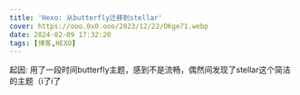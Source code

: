 ```yaml
---
title: 'Hexo: 从butterfly迁移到stellar'
cover: https://ooo.0x0.ooo/2023/12/22/OKge71.webp
date: 2024-02-09 17:32:20
tags: [博客,HEXO]
---
```


起因:  用了一段时间butterfly主题，感到不是流畅，偶然间发现了stellar这个简洁的主题（i了i了
